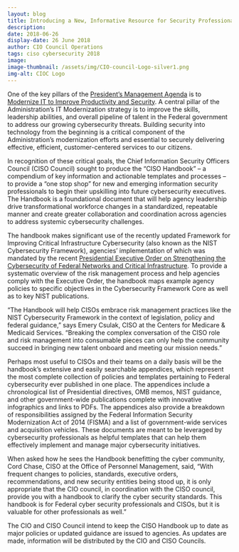```yaml
---
layout: blog
title: Introducing a New, Informative Resource for Security Professionals
description:
date: 2018-06-26
display-date: 26 June 2018
author: CIO Council Operations
tags: ciso cybersecurity 2018
image:
image-thumbnail: /assets/img/CIO-council-Logo-silver1.png
img-alt: CIOC Logo
---
```

One of the key pillars of the [President’s Management Agenda](https://www.performance.gov/PMA/) is to [Modernize IT to Improve Productivity and Security](https://www.performance.gov/CAP/CAP_goal_1.html). A central pillar of the Administration’s IT Modernization strategy is to improve the skills, leadership abilities, and overall pipeline of talent in the Federal government to address our growing cybersecurity threats. Building security into technology from the beginning is a critical component of the Administration’s modernization efforts and essential to securely delivering effective, efficient, customer-centered services to our citizens.

In recognition of these critical goals, the Chief Information Security Officers Council (CISO Council) sought to produce the “CISO Handbook” – a compendium of key information and actionable templates and processes – to provide a “one stop shop” for new and emerging information security professionals to begin their upskilling into future cybersecurity executives. The Handbook is a foundational document that will help agency leadership drive transformational workforce changes in a standardized, repeatable manner and create greater collaboration and coordination across agencies to address systemic cybersecurity challenges.

The handbook makes significant use of the recently updated Framework for Improving Critical Infrastructure Cybersecurity (also known as the NIST Cybersecurity Framework), agencies’ implementation of which was mandated by the recent [Presidential Executive Order on Strengthening the Cybersecurity of Federal Networks and Critical Infrastructure](https://www.whitehouse.gov/presidential-actions/presidential-executive-order-strengthening-cybersecurity-federal-networks-critical-infrastructure/). To provide a systematic overview of the risk management process and help agencies comply with the Executive Order, the handbook maps example agency policies to specific objectives in the Cybersecurity Framework Core as well as to key NIST publications.

“The Handbook will help CISOs embrace risk management practices like the NIST Cybersecurity Framework in the context of legislation, policy and federal guidance,” says Emery Csulak, CISO at the Centers for Medicare & Medicaid Services. “Breaking the complex conversation of the CISO role and risk management into consumable pieces can only help the community succeed in bringing new talent onboard and meeting our mission needs.”

Perhaps most useful to CISOs and their teams on a daily basis will be the handbook’s extensive and easily searchable appendices, which represent the most complete collection of policies and templates pertaining to Federal cybersecurity ever published in one place. The appendices include a chronological list of Presidential directives, OMB memos, NIST guidance, and other government-wide publications complete with innovative infographics and links to PDFs. The appendices also provide a breakdown of responsibilities assigned by the Federal Information Security Modernization Act of 2014 (FISMA) and a list of government-wide services and acquisition vehicles. These documents are meant to be leveraged by cybersecurity professionals as helpful templates that can help them effectively implement and manage major cybersecurity initiatives.

When asked how he sees the Handbook benefitting the cyber community, Cord Chase, CISO at the Office of Personnel Management, said, “With frequent changes to policies, standards, executive orders, recommendations, and new security entities being stood up, it is only appropriate that the CIO council, in coordination with the CISO council, provide you with a handbook to clarify the cyber security standards. This handbook is for Federal cyber security professionals and CISOs, but it is valuable for other professionals as well.”

The CIO and CISO Council intend to keep the CISO Handbook up to date as major policies or updated guidance are issued to agencies. As updates are made, information will be distributed by the CIO and CISO Councils.
